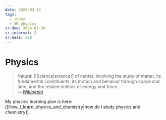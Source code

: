```yaml
---
date: 2023-03-13
tags:
  - inbox
  - SR_physics
sr-due: 2024-01-28
sr-interval: 2
sr-ease: 208
---
```


# Physics

> Natural [[Science|science]] of matter, involving the study of matter, its
> fundamental constituents, its motion and behavior through space and time, and
> the related entities of energy and force.\
> — <cite>[Wikipedia](https://en.wikipedia.org/wiki/Physics)</cite>

My physics learning plan is here:
[[How_I_learn_physics_and_chemistry|how do I study physics and chemistry]].

